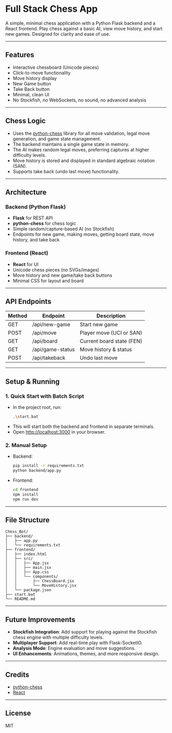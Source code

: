 # Full Stack Chess App

A simple, minimal chess application with a Python Flask backend and a React frontend. Play chess against a basic AI, view move history, and start new games. Designed for clarity and ease of use.

---

## Features
- Interactive chessboard (Unicode pieces)
- Click-to-move functionality
- Move history display
- New Game button
- Take Back button
- Minimal, clean UI
- No Stockfish, no WebSockets, no sound, no advanced analysis

---

## Chess Logic
- Uses the [python-chess](https://python-chess.readthedocs.io/) library for all move validation, legal move generation, and game state management.
- The backend maintains a single game state in memory.
- The AI makes random legal moves, preferring captures at higher difficulty levels.
- Move history is stored and displayed in standard algebraic notation (SAN).
- Supports take back (undo last move) functionality.

---

## Architecture

### Backend (Python Flask)
- **Flask** for REST API
- **python-chess** for chess logic
- Simple random/capture-based AI (no Stockfish)
- Endpoints for new game, making moves, getting board state, move history, and take back

### Frontend (React)
- **React** for UI
- Unicode chess pieces (no SVGs/images)
- Move history and new game/take back buttons
- Minimal CSS for layout and board

---

## API Endpoints

| Method | Endpoint         | Description                |
|--------|------------------|----------------------------|
| GET    | /api/new-game    | Start new game             |
| POST   | /api/move        | Player move (UCI or SAN)   |
| GET    | /api/board       | Current board state (FEN)  |
| GET    | /api/game-status | Move history & status      |
| POST   | /api/takeback    | Undo last move             |

---

## Setup & Running

### 1. Quick Start with Batch Script
- In the project root, run:
  ```sh
  .\start.bat
  ```
- This will start both the backend and frontend in separate terminals.
- Open [http://localhost:3000](http://localhost:3000) in your browser.

### 2. Manual Setup
- Backend:
  ```sh
  pip install -r requirements.txt
  python backend/app.py
  ```
- Frontend:
  ```sh
  cd frontend
  npm install
  npm run dev
  ```

---

## File Structure
```
Chess_Bot/
├── backend/
│   ├── app.py
│   └── requirements.txt
├── frontend/
│   ├── index.html
│   ├── src/
│   │   ├── App.jsx
│   │   ├── main.jsx
│   │   ├── App.css
│   │   └── components/
│   │       ├── ChessBoard.jsx
│   │       └── MoveHistory.jsx
│   └── package.json
├── start.bat
└── README.md
```

---

## Future Improvements
- **Stockfish Integration**: Add support for playing against the Stockfish chess engine with multiple difficulty levels.
- **Multiplayer Support**: Add real-time play with Flask-SocketIO.
- **Analysis Mode**: Engine evaluation and move suggestions.
- **UI Enhancements**: Animations, themes, and more responsive design.

---

## Credits
- [python-chess](https://python-chess.readthedocs.io/)
- [React](https://react.dev/)

---

## License
MIT 